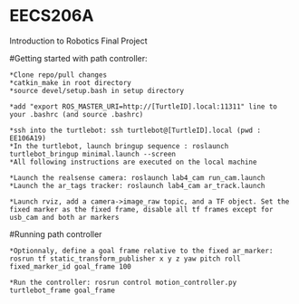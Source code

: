 # EECS206A
Introduction to Robotics Final Project

#Getting started with path controller:

	*Clone repo/pull changes
	*catkin_make in root directory
	*source devel/setup.bash in setup directory

	*add "export ROS_MASTER_URI=http://[TurtleID].local:11311" line to your .bashrc (and source .bashrc)

	*ssh into the turtlebot: ssh turtlebot@[TurtleID].local (pwd : EE106A19)
	*In the turtlebot, launch bringup sequence : roslaunch turtlebot_bringup minimal.launch --screen
	*All following instructions are executed on the local machine

	*Launch the realsense camera: roslaunch lab4_cam run_cam.launch
	*Launch the ar_tags tracker: roslaunch lab4_cam ar_track.launch

	*Launch rviz, add a camera->image_raw topic, and a TF object. Set the fixed marker as the fixed frame, disable all tf frames except for usb_cam and both ar markers

#Running path controller

	*Optionnaly, define a goal frame relative to the fixed ar_marker: rosrun tf static_transform_publisher x y z yaw pitch roll fixed_marker_id goal_frame 100

	*Run the controller: rosrun control motion_controller.py turtlebot_frame goal_frame